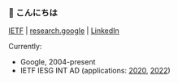 ### 🌱 こんにちは

<!--
**ekline/ekline** is a ✨ _special_ ✨ repository because its `README.md` (this file) appears on your GitHub profile.

Here are some ideas to get you started:

- 🔭 I’m currently working on ...
- 🌱 I’m currently learning ...
- 👯 I’m looking to collaborate on ...
- 🤔 I’m looking for help with ...
- 💬 Ask me about ...
- 📫 How to reach me: ...
- 😄 Pronouns: ...
- ⚡ Fun fact: ...
-->

[IETF](https://datatracker.ietf.org/person/Erik%20Kline) |
[research.google](https://research.google/people/ErikKline/) |
[LinkedIn](https://www.linkedin.com/in/erikkline/)

Currently:
  * Google, 2004-present
  * IETF IESG INT AD (applications: [2020](./ietf_iesg_int_ad_2020_application.txt), [2022](./ietf_iesg_int_ad_2022_application.txt))

